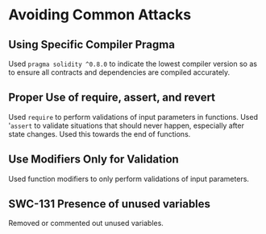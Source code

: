 # Avoiding Common Attacks

## Using Specific Compiler Pragma
Used `pragma solidity ^0.8.0` to indicate the lowest compiler version so as to ensure all contracts and dependencies are compiled accurately.

## Proper Use of require, assert, and revert
Used `require` to perform validations of input parameters in functions.
Used '`assert` to validate situations that should never happen, especially after state changes. Used this towards the end of functions.

## Use Modifiers Only for Validation
Used function modifiers to only perform validations of input parameters.

## SWC-131 Presence of unused variables
Removed or commented out unused variables.
